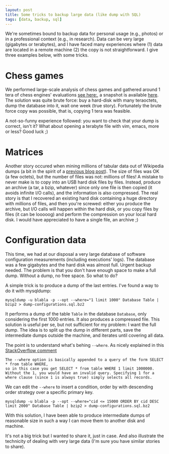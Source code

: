 ```yaml
---
layout: post
title: Some tricks to backup large data (like dump with SQL)
tags: [data, backup, sql] 
---
```


We're sometimes bound to backup data for personal usage (e.g., photos) or in a professional context (e.g., in research). 
Data can be very large (gigabytes or terabytes), and I have faced many experiences where (1) data are located in a remote machine (2) the copy is not straightforward. 
I give three examples below, with some tricks.

# Chess games

We performed large-scale analysis of chess games and gathered around 1 tera of chess engines' evaluations [see here:](https://hal.inria.fr/hal-01307091), a snapshot is available [here](http://chess.variability.io/). 
The solution was quite brute force: buy a hard-disk with many teraoctets, dump the database into it, wait one week (true story). 
Fortunately the brute force copy was possible, that is, copying 1 tera was feasible. 

A not-so-funny experience followed: you want to check that your dump is correct, isn't it? 
What about opening a terabyte file with vim, emacs, more or less? Good luck ;) 

# Matrices

Another story occured when mining millions of tabular data out of Wikipedia dumps (a bit in the spirit of a [previous blog post](http://blog.mathieuacher.com/WikipediaMatrixChallenge/)). 
The size of files was OK (a few octets), but the number of files was not: millions of files! 
A mistake to never make is to copy into an USB hard disk files by files. Instead, produce an archive (a tar, a bzip, whatever) since only one file is then copied (it avoids infinite I/O calls), and the information is also compressed. The real story is that I recovered an existing hard disk containing a huge directory with millions of files, and then you're screwed: either you produce the archive, but I/O calls will happen within the hard disk, or you copy files by files (it can be looooog) and perform the compression on your local hard disk. 
I would have appreciated to have a single file, an archive ;)

# Configuration data 

This time, we had at our disposal a very large database of software configuration measurements (including executions' logs). 
The database was a few gigabytes and the hard disk was almost full. Urgent backup needed. 
The problem is that you don't have enough space to make a full dump. Without a dump, no free space. So what to do? 

A simple trick is to produce a dump of the last entries. 
I've found a way to do it with mysqldump:
```
mysqldump -u blabla -p --opt --where="1 limit 1000" Database Table | bzip2 > dump-configurations.sql.bz2
```

It performs a dump of the table `Table` in the database `Database`, only considering the first 1000 entries. 
It also produces a compressed file. 
This solution is useful per se, but not sufficient for my problem: I want the full dump. 
The idea is to split up the dump in different parts, save the intermediate dumps outside the machine, and iterates until covering all data.

The point is to understand what's behing `--where`. As nicely explained in this [StackOverflow comment](https://stackoverflow.com/questions/135835/limiting-the-number-of-records-from-mysqldump#comment7932450_135900)

```
The --where option is basically appended to a query of the form SELECT * from table WHERE, 
so in this case you get SELECT * from table WHERE 1 limit 1000000. 
Without the 1, you would have an invalid query. Specifying 1 for a where clause (since 1 is always true) simply selects all records.
```

We can edit the `--where` to insert a condition, order by with descending order strategy over a specific primary key. 

```
mysqldump -u blabla -p --opt --where="cid <= 15000 ORDER BY cid DESC limit 2000" Database Table | bzip2 > dump-configurations.sql.bz2
```
With this solution, I have been able to produce intermediate dumps of reasonable size in such a way I can move them to another disk and machine. 

It's not a big trick but I wanted to share it, just in case. And also illustrate the technicity of dealing with very large data (I'm sure you have similar stories to share). 



 





